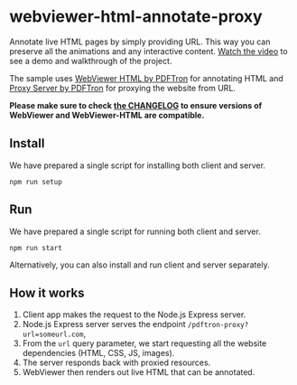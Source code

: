 # webviewer-html-annotate-proxy
Annotate live HTML pages by simply providing URL. This way you can preserve all the animations and any interactive content. [Watch the video](https://youtu.be/pamn97LMD6s) to see a demo and walkthrough of the project.

The sample uses [WebViewer HTML by PDFTron](https://www.npmjs.com/package/@pdftron/webviewer-html) for annotating HTML and [Proxy Server by PDFTron](https://www.npmjs.com/package/@pdftron/webviewer-html-proxy-server) for proxying the website from URL. 

**Please make sure to check [the CHANGELOG](https://docs.apryse.com/documentation/web/guides/html/changelog/) to ensure versions of WebViewer and WebViewer-HTML are compatible.**

## Install

We have prepared a single script for installing both client and server.

```
npm run setup
```

## Run

We have prepared a single script for running both client and server.

```
npm run start
```

Alternatively, you can also install and run client and server separately.

## How it works

1. Client app makes the request to the Node.js Express server.
2. Node.js Express server serves the endpoint `/pdftron-proxy?url=someurl.com`, 
3. From the `url` query parameter, we start requesting all the website dependencies (HTML, CSS, JS, images).
4. The server responds back with proxied resources.
5. WebViewer then renders out live HTML that can be annotated.
